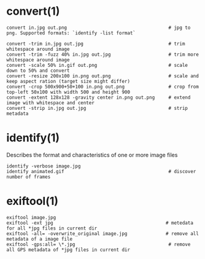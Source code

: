 # convert(1)

    convert in.jpg out.png                                     # jpg to png. Supported formats: `identify -list format`

    convert -trim in.jpg out.jpg                               # trim whitespace around image
    convert -trim -fuzz 40% in.jpg out.jpg                     # trim more whitespace around image
    convert -scale 50% in.gif out.png                          # scale down to 50% and convert
    convert -resize 200x100 in.png out.png                     # scale and keep aspect ration (target size might differ)
    convert -crop 500x900+50+100 in.png out.png                # crop from top-left 50x100 with width 500 and height 900
    convert -extent 128x128 -gravity center in.png out.png     # extend image with whitespace and center
    convert -strip in.jpg out.jpg                              # strip metadata

# identify(1)

Describes the format and characteristics of one or more image files

    identify -verbose image.jpg
    identify animated.gif                                      # discover number of frames

# exiftool(1)

    exiftool image.jpg
    exiftool -ext jpg                                         # metedata for all *jpg files in current dir
    exiftool -all= -overwrite_original image.jpg              # remove all metadata of a image file
    exiftool -gps:all= \*.jpg                                  # remove all GPS metadata of *jpg files in current dir
